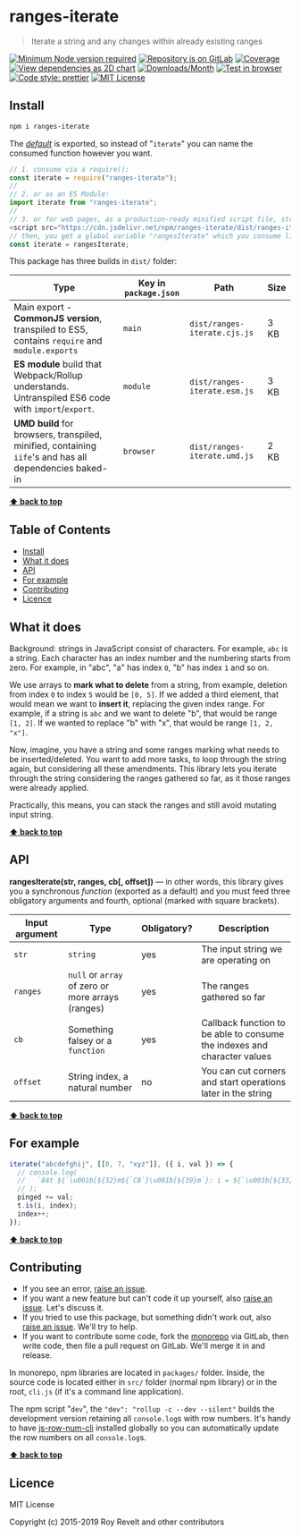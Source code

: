 # ranges-iterate

> Iterate a string and any changes within already existing ranges

[![Minimum Node version required][node-img]][node-url]
[![Repository is on GitLab][gitlab-img]][gitlab-url]
[![Coverage][cov-img]][cov-url]
[![View dependencies as 2D chart][deps2d-img]][deps2d-url]
[![Downloads/Month][downloads-img]][downloads-url]
[![Test in browser][runkit-img]][runkit-url]
[![Code style: prettier][prettier-img]][prettier-url]
[![MIT License][license-img]][license-url]

## Install

```bash
npm i ranges-iterate
```

The [_default_](https://exploringjs.com/es6/ch_modules.html#_default-exports-one-per-module) is exported, so instead of "`iterate`" you can name the consumed function however you want.

```js
// 1. consume via a require():
const iterate = require("ranges-iterate");
//
// 2. or as an ES Module:
import iterate from "ranges-iterate";
//
// 3. or for web pages, as a production-ready minified script file, straight from CDN:
<script src="https://cdn.jsdelivr.net/npm/ranges-iterate/dist/ranges-iterate.umd.js"></script>;
// then, you get a global variable "rangesIterate" which you consume like this:
const iterate = rangesIterate;
```

This package has three builds in `dist/` folder:

| Type                                                                                                    | Key in `package.json` | Path                         | Size |
| ------------------------------------------------------------------------------------------------------- | --------------------- | ---------------------------- | ---- |
| Main export - **CommonJS version**, transpiled to ES5, contains `require` and `module.exports`          | `main`                | `dist/ranges-iterate.cjs.js` | 3 KB |
| **ES module** build that Webpack/Rollup understands. Untranspiled ES6 code with `import`/`export`.      | `module`              | `dist/ranges-iterate.esm.js` | 3 KB |
| **UMD build** for browsers, transpiled, minified, containing `iife`'s and has all dependencies baked-in | `browser`             | `dist/ranges-iterate.umd.js` | 2 KB |

**[⬆ back to top](#)**

## Table of Contents

- [Install](#install)
- [What it does](#what-it-does)
- [API](#api)
- [For example](#for-example)
- [Contributing](#contributing)
- [Licence](#licence)

## What it does

Background: strings in JavaScript consist of characters. For example, `abc` is a string. Each character has an index number and the numbering starts from zero. For example, in "abc", "a" has index `0`, "b" has index `1` and so on.

We use arrays to **mark what to delete** from a string, from example, deletion from index `0` to index `5` would be `[0, 5]`. If we added a third element, that would mean we want to **insert it**, replacing the given index range. For example, if a string is `abc` and we want to delete "b", that would be range `[1, 2]`. If we wanted to replace "b" with "x", that would be range `[1, 2, "x"]`.

Now, imagine, you have a string and some ranges marking what needs to be inserted/deleted. You want to add more tasks, to loop through the string again, but considering all these amendments. This library lets you iterate through the string considering the ranges gathered so far, as it those ranges were already applied.

Practically, this means, you can stack the ranges and still avoid mutating input string.

**[⬆ back to top](#)**

## API

**rangesIterate(str, ranges, cb\[, offset])** — in other words, this library gives you a synchronous _function_ (exported as a default) and you must feed three obligatory arguments and fourth, optional (marked with square brackets).

| Input argument | Type                                              | Obligatory? | Description                                                              |
| -------------- | ------------------------------------------------- | ----------- | ------------------------------------------------------------------------ |
| `str`          | `string`                                          | yes         | The input string we are operating on                                     |
| `ranges`       | `null` or `array` of zero or more arrays (ranges) | yes         | The ranges gathered so far                                               |
| `cb`           | Something falsey or a `function`                  | yes         | Callback function to be able to consume the indexes and character values |
| `offset`       | String index, a natural number                    | no          | You can cut corners and start operations later in the string             |

**[⬆ back to top](#)**

## For example

```js
iterate("abcdefghij", [[0, 7, "xyz"]], ({ i, val }) => {
  // console.log(
  //   `84t ${`\u001b[${32}m${`CB`}\u001b[${39}m`}: i = ${`\u001b[${33}m${i}\u001b[${39}m`}; val = ${`\u001b[${33}m${val}\u001b[${39}m`}`
  // );
  pinged += val;
  t.is(i, index);
  index++;
});
```

**[⬆ back to top](#)**

## Contributing

- If you see an error, [raise an issue](<https://gitlab.com/codsen/codsen/issues/new?issue[title]=ranges-iterate%20package%20-%20put%20title%20here&issue[description]=**Which%20package%20is%20this%20issue%20for**%3A%20%0Aranges-iterate%0A%0A**Describe%20the%20issue%20(if%20necessary)**%3A%20%0A%0A%0A%2Fassign%20%40revelt>).
- If you want a new feature but can't code it up yourself, also [raise an issue](<https://gitlab.com/codsen/codsen/issues/new?issue[title]=ranges-iterate%20package%20-%20put%20title%20here&issue[description]=**Which%20package%20is%20this%20issue%20for**%3A%20%0Aranges-iterate%0A%0A**Describe%20the%20issue%20(if%20necessary)**%3A%20%0A%0A%0A%2Fassign%20%40revelt>). Let's discuss it.
- If you tried to use this package, but something didn't work out, also [raise an issue](<https://gitlab.com/codsen/codsen/issues/new?issue[title]=ranges-iterate%20package%20-%20put%20title%20here&issue[description]=**Which%20package%20is%20this%20issue%20for**%3A%20%0Aranges-iterate%0A%0A**Describe%20the%20issue%20(if%20necessary)**%3A%20%0A%0A%0A%2Fassign%20%40revelt>). We'll try to help.
- If you want to contribute some code, fork the [monorepo](https://gitlab.com/codsen/codsen/) via GitLab, then write code, then file a pull request on GitLab. We'll merge it in and release.

In monorepo, npm libraries are located in `packages/` folder. Inside, the source code is located either in `src/` folder (normal npm library) or in the root, `cli.js` (if it's a command line application).

The npm script "`dev`", the `"dev": "rollup -c --dev --silent"` builds the development version retaining all `console.log`s with row numbers. It's handy to have [js-row-num-cli](https://www.npmjs.com/package/js-row-num-cli) installed globally so you can automatically update the row numbers on all `console.log`s.

**[⬆ back to top](#)**

## Licence

MIT License

Copyright (c) 2015-2019 Roy Revelt and other contributors

[node-img]: https://img.shields.io/node/v/ranges-iterate.svg?style=flat-square&label=works%20on%20node
[node-url]: https://www.npmjs.com/package/ranges-iterate
[gitlab-img]: https://img.shields.io/badge/repo-on%20GitLab-brightgreen.svg?style=flat-square
[gitlab-url]: https://gitlab.com/codsen/codsen/tree/master/packages/ranges-iterate
[cov-img]: https://img.shields.io/badge/coverage-97.22%25-brightgreen.svg?style=flat-square
[cov-url]: https://gitlab.com/codsen/codsen/tree/master/packages/ranges-iterate
[deps2d-img]: https://img.shields.io/badge/deps%20in%202D-see_here-08f0fd.svg?style=flat-square
[deps2d-url]: http://npm.anvaka.com/#/view/2d/ranges-iterate
[downloads-img]: https://img.shields.io/npm/dm/ranges-iterate.svg?style=flat-square
[downloads-url]: https://npmcharts.com/compare/ranges-iterate
[runkit-img]: https://img.shields.io/badge/runkit-test_in_browser-a853ff.svg?style=flat-square
[runkit-url]: https://npm.runkit.com/ranges-iterate
[prettier-img]: https://img.shields.io/badge/code_style-prettier-ff69b4.svg?style=flat-square
[prettier-url]: https://prettier.io
[license-img]: https://img.shields.io/badge/licence-MIT-51c838.svg?style=flat-square
[license-url]: https://gitlab.com/codsen/codsen/blob/master/LICENSE

